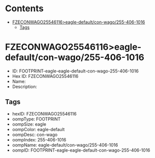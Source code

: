 



Contents
========

* [FZECONWAGO25546116>eagle-default/con-wago/255-406-1016](#fzeconwago25546116eagle-defaultcon-wago255-406-1016)
	* [Tags](#tags)

# FZECONWAGO25546116>eagle-default/con-wago/255-406-1016

- ID: FOOTPRINT-eagle-eagle-default-con-wago-255-406-1016
- Hex ID: FZECONWAGO25546116
- Name: 
- Description: 

## Tags

- hexID: FZECONWAGO25546116
- oompType: FOOTPRINT
- oompSize: eagle
- oompColor: eagle-default
- oompDesc: con-wago
- oompIndex: 255-406-1016
- oompName: eagle-default/con-wago/255-406-1016
- oompID: FOOTPRINT-eagle-eagle-default-con-wago-255-406-1016
